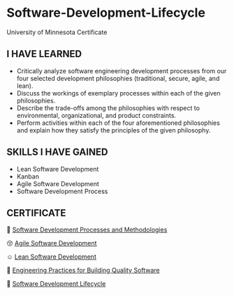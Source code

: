 # Software-Development-Lifecycle
University of Minnesota Certificate

## I HAVE LEARNED

 - Critically analyze software engineering development processes from our four selected development philosophies (traditional, secure, agile, and lean).
 - Discuss the workings of exemplary processes within each of the given philosophies.
 - Describe the trade-offs among the philosophies with respect to environmental, organizational, and product constraints.
 - Perform activities within each of the four aforementioned philosophies and explain how they satisfy the principles of the given philosophy.
## SKILLS I HAVE GAINED
 - Lean Software Development
 - Kanban
 - Agile Software Development
 - Software Development Process
## CERTIFICATE
🥲 [Software Development Processes and Methodologies](https://www.coursera.org/account/accomplishments/certificate/6ELTBWY9PSWT)

😚 [Agile Software Development](https://www.coursera.org/account/accomplishments/certificate/M4BVR4VCXJ86)

☺️ [Lean Software Development](https://www.coursera.org/account/accomplishments/certificate/AECB89JYKZ6R)

🙂 [Engineering Practices for Building Quality Software](https://www.coursera.org/account/accomplishments/certificate/Q5KJYCTTBVQV)

🤗 [Software Development Lifecycle](https://www.coursera.org/account/accomplishments/specialization/certificate/2PQ9YGADAQFX)
